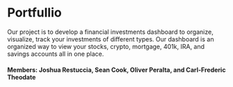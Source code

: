 # Portfullio
Our project is to develop a financial investments dashboard to organize, visualize, track your investments of different types. Our dashboard is an organized way to view your stocks, crypto, mortgage, 401k, IRA, and savings accounts all in one place.
#### Members: Joshua Restuccia, Sean Cook, Oliver Peralta, and Carl-Frederic Theodate

